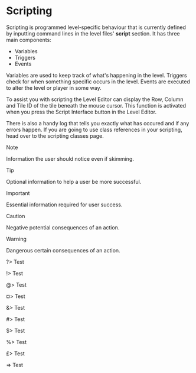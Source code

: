 # Scripting

Scripting is programmed level-specific behaviour that is currently defined by inputting command lines in the level files' ****script**** section. It has three main components:
* Variables
* Triggers
* Events

Variables are used to keep track of what's happening in the level. Triggers check for when something specific occurs in the level. Events are executed to alter the level or player in some way.

To assist you with scripting the Level Editor can display the Row, Column and Tile ID of the tile beneath the mouse cursor. This function is activated when you press the Script Interface button in the Level Editor.

There is also a handy log that tells you exactly what has occured and if any errors happen.
If you are going to use class references in your scripting, head over to the scripting classes page.

> [!NOTE]
> Information the user should notice even if skimming.

> [!TIP]
> Optional information to help a user be more successful.

> [!IMPORTANT]
> Essential information required for user success.

> [!CAUTION]
> Negative potential consequences of an action.

> [!WARNING]
> Dangerous certain consequences of an action.

?> Test

!> Test

@> Test

¤> Test

&> Test

#> Test

$> Test

%> Test

£> Test

=> Test
